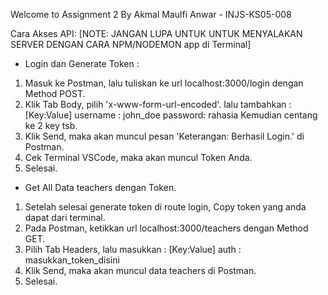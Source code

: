 Welcome to Assignment 2 By Akmal Maulfi Anwar - INJS-KS05-008

Cara Akses API:
[NOTE: JANGAN LUPA UNTUK UNTUK MENYALAKAN SERVER DENGAN CARA NPM/NODEMON app di Terminal]

* Login dan Generate Token :
1. Masuk ke Postman, lalu tuliskan ke url localhost:3000/login dengan Method POST.
2. Klik Tab Body, pilih 'x-www-form-url-encoded'. lalu tambahkan :
[Key:Value]
username : john_doe
password: rahasia
Kemudian centang ke 2 key tsb.
3. Klik Send, maka akan muncul pesan 'Keterangan: Berhasil Login.' di Postman.
4. Cek Terminal VSCode, maka akan muncul Token Anda. 
5. Selesai.

* Get All Data teachers dengan Token.
1. Setelah selesai generate token di route login, Copy token yang anda dapat dari terminal.
2. Pada Postman, ketikkan url localhost:3000/teachers dengan Method GET.
3. Pilih Tab Headers, lalu masukkan :
[Key:Value]
auth : masukkan_token_disini
4. Klik Send, maka akan muncul data teachers di Postman.
5. Selesai.
